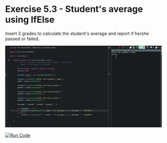 # Exercise 5.3 - Student's average using IfElse
Insert 3 grades to calculate the student's average and report if he/she passed or failed.

<center>

![Gif Student's Average ](/gif_img/5.3.gif)

</center>

[![Run Code](https://img.shields.io/badge/-Run%20%20code%20-green?style=flat&logo=replit&logoColor=white)](https://replit.com/@ariana-ssilva/Main-11#Main.java)&nbsp;





